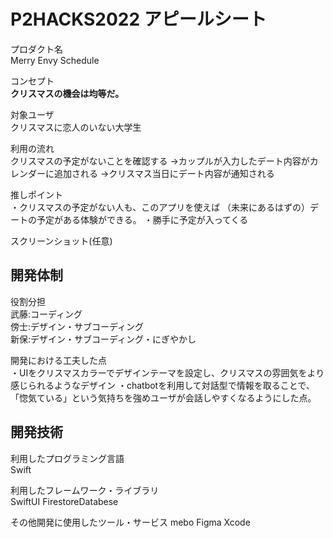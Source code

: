 # P2HACKS2022 アピールシート 

プロダクト名  
Merry Envy Schedule

コンセプト  
**クリスマスの機会は均等だ。** 

対象ユーザ  
クリスマスに恋人のいない大学生  

利用の流れ  
クリスマスの予定がないことを確認する
→カップルが入力したデート内容がカレンダーに追加される
→クリスマス当日にデート内容が通知される

推しポイント  
・クリスマスの予定がない人も、このアプリを使えば
（未来にあるはずの）デートの予定がある体験ができる。
・勝手に予定が入ってくる

スクリーンショット(任意)  

## 開発体制  

役割分担  
武藤:コーディング  
傍士:デザイン・サブコーディング  
新保:デザイン・サブコーディング・にぎやかし  

開発における工夫した点  
・UIをクリスマスカラーでデザインテーマを設定し、クリスマスの雰囲気をより感じられるようなデザイン
・chatbotを利用して対話型で情報を取ることで、
「惚気ている」という気持ちを強めユーザが会話しやすくなるようにした点。

## 開発技術 

利用したプログラミング言語  
Swift  

利用したフレームワーク・ライブラリ  
SwiftUI
FirestoreDatabese



その他開発に使用したツール・サービス
mebo
Figma
Xcode

